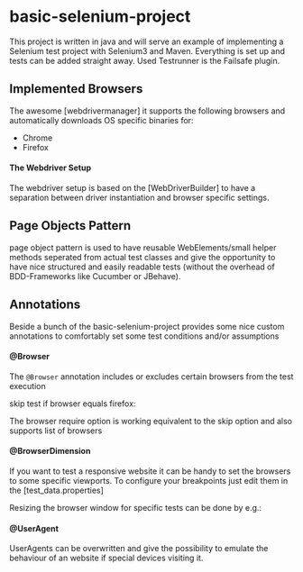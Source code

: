 

# basic-selenium-project
This project is written in java and will serve an example of implementing a Selenium test project with Selenium3 and Maven.
Everything is set up and tests can be added straight away.
Used Testrunner is the Failsafe plugin.


## Implemented Browsers
The awesome [webdrivermanager] it supports the following browsers and automatically downloads OS specific binaries for:
* Chrome
* Firefox


#### The Webdriver Setup
The webdriver setup is based on the [WebDriverBuilder]
to have a separation between driver instantiation and browser specific settings.

## Page Objects Pattern
page object pattern is used to have reusable WebElements/small helper methods seperated from actual test classes and give the opportunity to have nice structured and easily readable tests (without the overhead of BDD-Frameworks like Cucumber or JBehave).

## Annotations
Beside a bunch of the basic-selenium-project provides some nice custom annotations to comfortably set some test conditions and/or assumptions


#### @Browser
The `@Browser` annotation includes or excludes certain browsers from the test execution

skip test if browser equals firefox:

The browser require option is working equivalent to the skip option and also supports list of browsers

#### @BrowserDimension
If you want to test a responsive website it can be handy to set the browsers to some specific viewports.
To configure your breakpoints just edit them in the [test_data.properties]

Resizing the browser window for specific tests can be done by e.g.:

#### @UserAgent
UserAgents can be overwritten and give the possibility to emulate the behaviour of an website if special devices visiting it.


